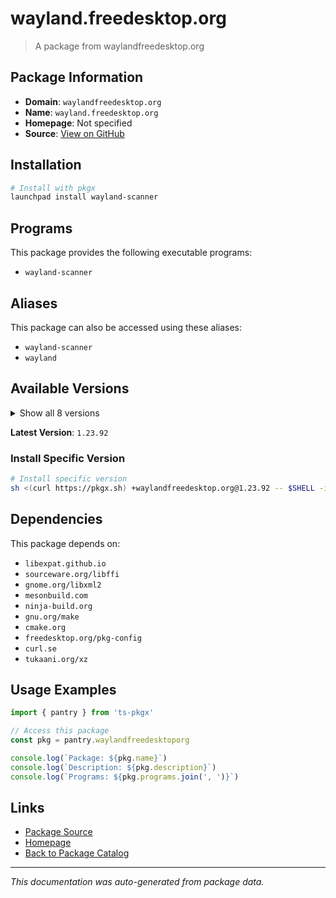 # wayland.freedesktop.org

> A package from waylandfreedesktop.org

## Package Information

- **Domain**: `waylandfreedesktop.org`
- **Name**: `wayland.freedesktop.org`
- **Homepage**: Not specified
- **Source**: [View on GitHub](https://github.com/pkgxdev/pantry/tree/main/projects/wayland.freedesktop.org/package.yml)

## Installation

```bash
# Install with pkgx
launchpad install wayland-scanner
```

## Programs

This package provides the following executable programs:

- `wayland-scanner`

## Aliases

This package can also be accessed using these aliases:

- `wayland-scanner`
- `wayland`

## Available Versions

<details>
<summary>Show all 8 versions</summary>

- `1.23.92`, `1.23.91`, `1.23.1`, `1.23.0`, `1.22.93`
- `1.22.92`, `1.22.91`, `1.22.0`

</details>

**Latest Version**: `1.23.92`

### Install Specific Version

```bash
# Install specific version
sh <(curl https://pkgx.sh) +waylandfreedesktop.org@1.23.92 -- $SHELL -i
```

## Dependencies

This package depends on:

- `libexpat.github.io`
- `sourceware.org/libffi`
- `gnome.org/libxml2`
- `mesonbuild.com`
- `ninja-build.org`
- `gnu.org/make`
- `cmake.org`
- `freedesktop.org/pkg-config`
- `curl.se`
- `tukaani.org/xz`

## Usage Examples

```typescript
import { pantry } from 'ts-pkgx'

// Access this package
const pkg = pantry.waylandfreedesktoporg

console.log(`Package: ${pkg.name}`)
console.log(`Description: ${pkg.description}`)
console.log(`Programs: ${pkg.programs.join(', ')}`)
```

## Links

- [Package Source](https://github.com/pkgxdev/pantry/tree/main/projects/wayland.freedesktop.org/package.yml)
- [Homepage](#)
- [Back to Package Catalog](../package-catalog.md)

---

*This documentation was auto-generated from package data.*
